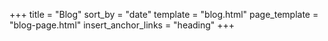 +++
title = "Blog"
sort_by = "date"
template = "blog.html"
page_template = "blog-page.html"
insert_anchor_links = "heading"
+++
